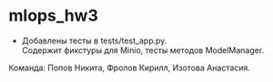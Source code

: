 # mlops_hw3

* Добавлены тесты в tests/test_app.py. \
Содержит фикстуры для Minio, тесты методов ModelManager.

Команда: Попов Никита, Фролов Кирилл, Изотова Анастасия.
